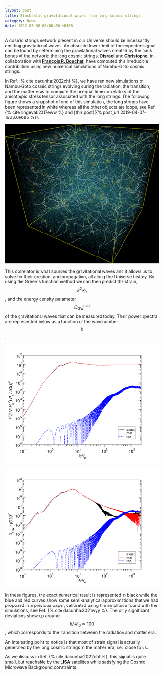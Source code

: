 ```yaml
---
layout: post
title: Stochastic gravitational waves from long cosmic strings
category: News
date: 2022-05-30 08:00:00 +0100
---
```


A cosmic strings network present in our Universe should be incessantly
emitting gravitational waves. An absolute lower limit of the expected
signal can be found by determining the gravitational waves created
by the back bones of the network: the long cosmic
strings. [**Disrael**](/members/dacunha.html) and [**Christophe**](/members/chris.html), in collaboration with
[**François R. Bouchet**](http://www2.iap.fr/users/bouchet/bouchet.html), have
computed this irreducible contribution using new numerical
simulations of Nambu-Goto cosmic strings.

In Ref. {% cite dacunha:2022chf %}, we have run new simulations of
Nambu-Goto cosmic strings evolving during the radiation, the
transition, and the matter eras to compute the unequal time
correlators of the anisotropic stress tensor associated with the long
strings. The following figure shows a snapshot of one of this
simulation, the long strings have been represented in white whereas
all the other objects are loops, see Ref. {% cite ringeval:2017eww %}
and [this post]({% post_url 2019-04-07-1903.06685 %}).

![nbsimu](/assets/images/2205.04349/snapshot_h063.png)

This correlator is what sources the gravitational waves and it allows
us to solve for their creation, and propagation, all along the
Universe history. By using the Green's function method we can then
predict the strain, $$k^2 \mathcal{P}_h$$, and the energy density
parameter $$\Omega_{\mathrm{GW}}^{\mathrm{mat}}$$ of the gravitational
waves that can be measured today. Their power spectra are represented
below as a function of the wavenumber $$k$$.

![k2calPh](/assets/images/2205.04349/k2calPh.png)

![OmegaGW](/assets/images/2205.04349/OmegaGW.png)

In these figures, the exact numerical result is represented in black
while the blue and red curves show some semi-analytical approximations
that we had proposed in a previous paper, calibrated using the
amplitude found with the simulations, see Ref. {% cite dacunha:2021wyy
%}. The only significant deviations show up around $$k/\mathcal{H}_0
\simeq 100$$, which corresponds to the transition between the
radiation and matter era.

An interesting point to notice is that most of strain signal is
actually generated by the long cosmic strings in the matter era, i.e.,
close to us.

As we discuss in Ref. {% cite dacunha:2022chf %}, this signal is quite
small, but reachable by the
[**LISA**](https://en.wikipedia.org/wiki/Laser_Interferometer_Space_Antenna)
satellites while satisfying the Cosmic Microwave Background
constraints.